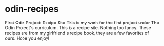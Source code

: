 # odin-recipes
First Odin Project: Recipe Site
This is my work for the first project under The Odin Project's curriculum. This is a recipe site. Nothing too fancy. These recipes are from my girlfriend's recipe book, they are a few favorites of ours. Hope you enjoy!